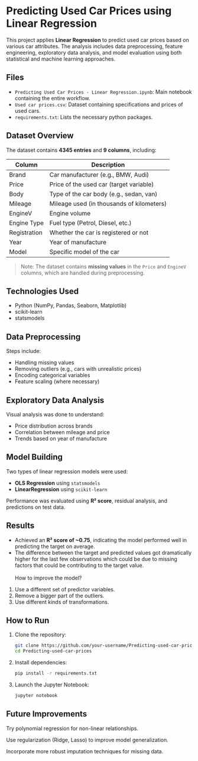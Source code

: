 # Predicting Used Car Prices using Linear Regression

This project applies **Linear Regression** to predict used car prices based on various car attributes. The analysis includes data preprocessing, feature engineering, exploratory data analysis, and model evaluation using both statistical and machine learning approaches.

## Files

- `Predicting Used Car Prices - Linear Regression.ipynb`: Main notebook containing the entire workflow.
- `Used car prices.csv`: Dataset containing specifications and prices of used cars.
- `requirements.txt`: Lists the necessary python packages.

## Dataset Overview

The dataset contains **4345 entries** and **9 columns**, including:

| Column         | Description                                |
|----------------|--------------------------------------------|
| Brand          | Car manufacturer (e.g., BMW, Audi)         |
| Price          | Price of the used car (target variable)    |
| Body           | Type of the car body (e.g., sedan, van)    |
| Mileage        | Mileage used (in thousands of kilometers)  |
| EngineV        | Engine volume                              |
| Engine Type    | Fuel type (Petrol, Diesel, etc.)           |
| Registration   | Whether the car is registered or not       |
| Year           | Year of manufacture                        |
| Model          | Specific model of the car                  |

> Note: The dataset contains **missing values** in the `Price` and `EngineV` columns, which are handled during preprocessing.

## Technologies Used

- Python (NumPy, Pandas, Seaborn, Matplotlib)
- scikit-learn
- statsmodels

## Data Preprocessing

Steps include:
- Handling missing values
- Removing outliers (e.g., cars with unrealistic prices)
- Encoding categorical variables
- Feature scaling (where necessary)

## Exploratory Data Analysis

Visual analysis was done to understand:
- Price distribution across brands
- Correlation between mileage and price
- Trends based on year of manufacture

## Model Building

Two types of linear regression models were used:
- **OLS Regression** using `statsmodels`
- **LinearRegression** using `scikit-learn`

Performance was evaluated using **R² score**, residual analysis, and predictions on test data.

## Results

- Achieved an **R² score of ~0.75**, indicating the model performed well in predicting the target on average.
- The difference between the target and predicted values got dramatically higher for the last few observations which could be due to missing factors that could be contributing to the target value.<br><br>
How to improve the model?
1. Use a different set of predictor variables.
2. Remove a bigger part of the outliers.
3. Use different kinds of transformations.
   
## How to Run

1. Clone the repository:
   ```bash
   git clone https://github.com/your-username/Predicting-used-car-prices.git
   cd Predicting-used-car-prices
2. Install dependencies:
   ```bash
   pip install -r requirements.txt
3. Launch the Jupyter Notebook:
   ```bash
   jupyter notebook

## Future Improvements
Try polynomial regression for non-linear relationships.

Use regularization (Ridge, Lasso) to improve model generalization.

Incorporate more robust imputation techniques for missing data.

